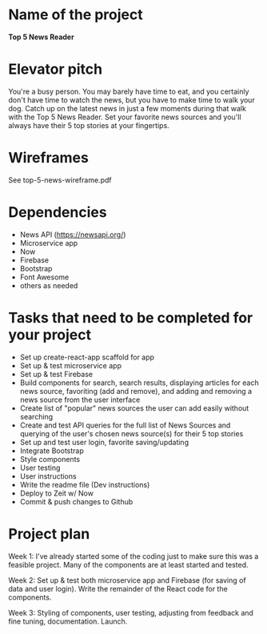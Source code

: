 # Name of the project
**Top 5 News Reader**

# Elevator pitch
You're a busy person. You may barely have time to eat, and you certainly don't have time to watch the news, but you have to make time to walk your dog. Catch up on the latest news in just a few moments during that walk with the Top 5 News Reader. Set your favorite news sources and you'll always have their 5 top stories at your fingertips.

# Wireframes
See top-5-news-wireframe.pdf

# Dependencies
- News API (https://newsapi.org/)
- Microservice app
- Now
- Firebase
- Bootstrap
- Font Awesome
- others as needed

# Tasks that need to be completed for your project
- Set up create-react-app scaffold for app
- Set up & test microservice app
- Set up & test Firebase
- Build components for search, search results, displaying articles for each news source, favoriting (add and remove), and adding and removing a news source from the user interface
- Create list of "popular" news sources the user can add easily without searching
- Create and test API queries for the full list of News Sources and querying of the user's chosen news source(s) for their 5 top stories
- Set up and test user login, favorite saving/updating
- Integrate Bootstrap
- Style components
- User testing
- User instructions
- Write the readme file (Dev instructions)
- Deploy to Zeit w/ Now
- Commit & push changes to Github

# Project plan

Week 1: I've already started some of the coding just to make sure this was a feasible project. Many of the components are at least started and tested.

Week 2: Set up & test both microservice app and Firebase (for saving of data and user login). Write the remainder of the React code for the components. 

Week 3: Styling of components, user testing, adjusting from feedback and fine tuning, documentation. Launch.